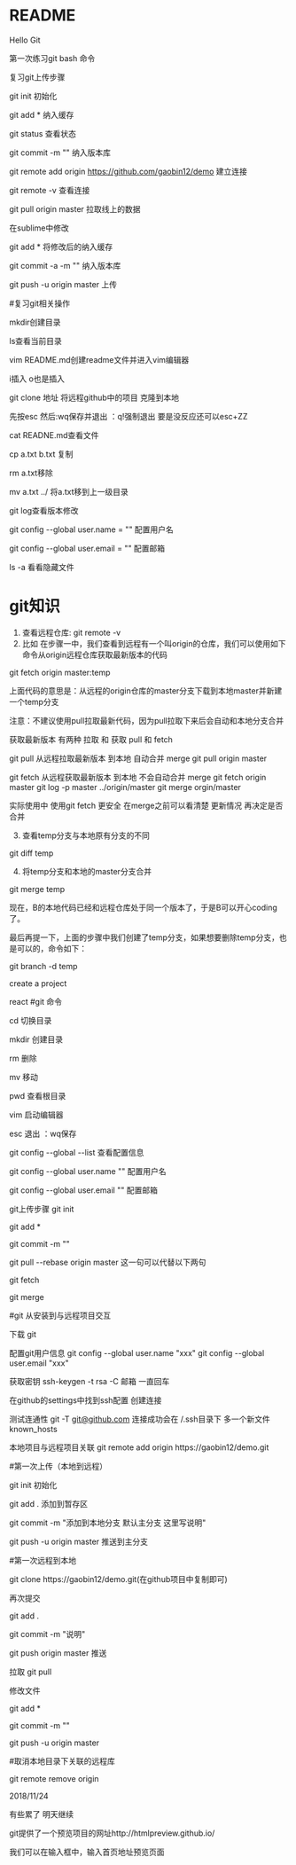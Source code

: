 # README

Hello Git

第一次练习git bash 命令

复习git上传步骤

git init 初始化

git add * 纳入缓存

git status 查看状态

git commit -m "" 纳入版本库

git remote add origin https://github.com/gaobin12/demo 建立连接

git remote -v 查看连接

git pull origin master 拉取线上的数据

在sublime中修改 

git add * 将修改后的纳入缓存

git commit -a -m "" 纳入版本库

git push -u origin master 上传

#复习git相关操作

mkdir创建目录 

ls查看当前目录

vim README.md创建readme文件并进入vim编辑器

i插入 o也是插入

git clone 地址 将远程github中的项目 克隆到本地

先按esc 然后:wq保存并退出 ：q!强制退出  要是没反应还可以esc+ZZ

cat READNE.md查看文件

cp a.txt b.txt 复制

rm a.txt移除

mv a.txt ../ 将a.txt移到上一级目录

git log查看版本修改

git config --global user.name = "" 配置用户名

git config --global user.email = "" 配置邮箱

ls -a 看看隐藏文件

# git知识

1. 查看远程仓库:
git remote -v
2. 比如 在步骤一中，我们查看到远程有一个叫origin的仓库，我们可以使用如下命令从origin远程仓库获取最新版本的代码

git fetch origin master:temp

上面代码的意思是：从远程的origin仓库的master分支下载到本地master并新建一个temp分支

注意：不建议使用pull拉取最新代码，因为pull拉取下来后会自动和本地分支合并

获取最新版本  有两种  拉取 和 获取 pull 和 fetch

git  pull     从远程拉取最新版本 到本地  自动合并 merge            git pull origin master

git  fetch   从远程获取最新版本 到本地   不会自动合并 merge    git fetch  origin master       git log  -p master ../origin/master     git merge orgin/master

实际使用中  使用git fetch 更安全    在merge之前可以看清楚 更新情况  再决定是否合并

3. 查看temp分支与本地原有分支的不同

git diff temp

4. 将temp分支和本地的master分支合并

git merge temp

现在，B的本地代码已经和远程仓库处于同一个版本了，于是B可以开心coding了。

最后再提一下，上面的步骤中我们创建了temp分支，如果想要删除temp分支，也是可以的，命令如下：

git branch -d temp

create a project

react
#git 命令

cd 切换目录

mkdir 创建目录

rm 删除

mv 移动

pwd 查看根目录

vim 启动编辑器

esc 退出 ：wq保存

git config --global --list 查看配置信息

git config --global user.name "" 配置用户名

git config --global user.email "" 配置邮箱

git上传步骤
git init

git add *

git commit -m ""

git pull --rebase origin master 这一句可以代替以下两句

git fetch

git merge

#git 从安装到与远程项目交互

下载 git

配置git用户信息 git config --global user.name "xxx" git config --global user.email "xxx"

获取密钥 ssh-keygen -t rsa -C 邮箱 一直回车

在github的settings中找到ssh配置 创建连接

测试连通性 git -T git@github.com 连接成功会在 /.ssh目录下 多一个新文件known_hosts

本地项目与远程项目关联 git remote add origin https://gaobin12/demo.git

#第一次上传（本地到远程）

git init 初始化

git add . 添加到暂存区

git commit -m "添加到本地分支 默认主分支 这里写说明"

git push -u origin master 推送到主分支

#第一次远程到本地

git clone https://gaobin12/demo.git(在github项目中复制即可)

再次提交

git add .

git commit -m "说明"

git push origin master 推送

拉取 git pull

修改文件

git add *

git commit -m ""

git push -u origin master

#取消本地目录下关联的远程库

git remote remove origin

2018/11/24

有些累了 明天继续

git提供了一个预览项目的网址http://htmlpreview.github.io/

我们可以在输入框中，输入首页地址预览页面

